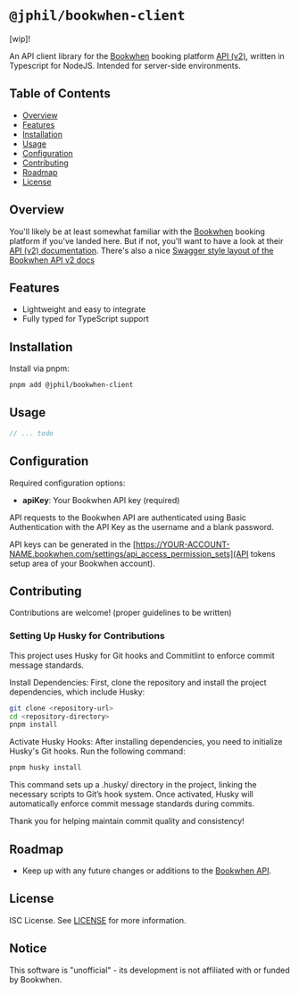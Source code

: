 # `@jphil/bookwhen-client`

\[wip\]!

An API client library for the [Bookwhen](www.bookwhen.com) booking platform [API (v2)](https://api.bookwhen.com/v2), written in Typescript for NodeJS. Intended for server-side environments.

## Table of Contents

- [Overview](#overview)
- [Features](#features)
- [Installation](#installation)
- [Usage](#usage)
- [Configuration](#configuration)
- [Contributing](#contributing)
- [Roadmap](#roadmap)
- [License](#license)

## Overview

You'll likely be at least somewhat familiar with the [Bookwhen](www.bookwhen.com) booking platform if you've landed here. But if not, you'll want to have a look at their [API (v2) documentation](https://api.bookwhen.com/v2). There's also a nice [Swagger style layout of the Bookwhen API v2 docs](https://petstore.swagger.io/?url=https://api.bookwhen.com/v2/openapi.yaml)

## Features

- Lightweight and easy to integrate
- Fully typed for TypeScript support

## Installation

Install via pnpm:

```bash
pnpm add @jphil/bookwhen-client
```

## Usage

```typescript
// ... todo
```

## Configuration

Required configuration options:

- **apiKey**: Your Bookwhen API key (required)

API requests to the Bookwhen API are authenticated using Basic Authentication with the API Key as the username and a blank password.

API keys can be generated in the [https://YOUR-ACCOUNT-NAME.bookwhen.com/settings/api_access_permission_sets](API tokens setup area of your Bookwhen account).

## Contributing

Contributions are welcome! (proper guidelines to be written)

### Setting Up Husky for Contributions

This project uses Husky for Git hooks and Commitlint to enforce commit message standards.

Install Dependencies: First, clone the repository and install the project dependencies, which include Husky:

```bash
git clone <repository-url>
cd <repository-directory>
pnpm install
```

Activate Husky Hooks: After installing dependencies, you need to initialize Husky's Git hooks. Run the following command:

```bash
pnpm husky install
```

This command sets up a .husky/ directory in the project, linking the necessary scripts to Git’s hook system. Once activated, Husky will automatically enforce commit message standards during commits.

Thank you for helping maintain commit quality and consistency!

## Roadmap

- Keep up with any future changes or additions to the [Bookwhen API](https://api.bookwhen.com/v2).

## License

ISC License. See [LICENSE](LICENSE) for more information.

## Notice

This software is "unofficial" - its development is not affiliated with or funded by Bookwhen.
